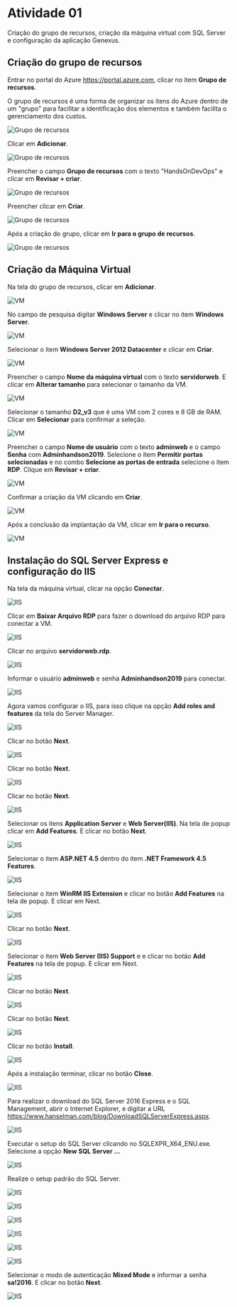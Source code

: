 # Atividade 01

Criação do grupo de recursos, criação da máquina virtual com SQL Server e configuração da aplicação Genexus.

## Criação do grupo de recursos

Entrar no portal do Azure https://portal.azure.com, clicar no item **Grupo de recursos**.

O grupo de recursos é uma forma de organizar os itens do Azure dentro de um "grupo" para facilitar a identificação dos elementos e também facilita o gerenciamento dos custos.

![Grupo de recursos](../imagens/gruporecursos.png)

Clicar em **Adicionar**.

![Grupo de recursos](../imagens/gruporecursos2.png)

Preencher o campo **Grupo de recursos** com o texto "HandsOnDevOps" e clicar em **Revisar + criar**.

![Grupo de recursos](../imagens/gruporecursos3.png)

Preencher clicar em **Criar**.

![Grupo de recursos](../imagens/gruporecursos4.png)

Após a criação do grupo, clicar em **Ir para o grupo de recursos**.

![Grupo de recursos](../imagens/gruporecursos5.png)

## Criação da Máquina Virtual

Na tela do grupo de recursos, clicar em **Adicionar**.

![VM](../imagens/vm1.png)

No campo de pesquisa digitar **Windows Server** e clicar no item **Windows Server**.

![VM](../imagens/vm2.png)

Selecionar o item **Windows Server 2012 Datacenter** e clicar em **Criar**.

![VM](../imagens/vm3.png)

Preencher o campo **Nome da máquina virtual** com o texto **servidorweb**. E clicar em **Alterar tamanho** para selecionar o tamanho da VM.

![VM](../imagens/vm4.png)

Selecionar o tamanho **D2_v3** que é uma VM com 2 cores e 8 GB de RAM. Clicar em **Selecionar** para confirmar a seleção.

![VM](../imagens/vm5.png)

Preencher o campo **Nome de usuário** com o texto **adminweb** e o campo **Senha** com **Adminhandson2019**. 
Selecione o item **Permitir portas selecionadas** e no combo **Selecione as portas de entrada** selecione o item **RDP**. 
Clique em **Revisar + criar**.

![VM](../imagens/vm6.png)

Confirmar a criação da VM clicando em **Criar**.

![VM](../imagens/vm7.png)

Após a conclusão da implantação da VM, clicar em **Ir para o recurso**.

![VM](../imagens/vm8.png)

## Instalação do SQL Server Express e configuração do IIS

Na tela da máquina virtual, clicar na opção **Conectar**.

![IIS](../imagens/sqliis1.png)

Clicar em **Baixar Arquivo RDP** para fazer o download do arquivo RDP para conectar a VM.

![IIS](../imagens/sqliis2.png)

Clicar no arquivo **servidorweb.rdp**.

![IIS](../imagens/sqliis3.png)

Informar o usuário **adminweb** e senha **Adminhandson2019** para conectar.

![IIS](../imagens/sqliis4.png)

Agora vamos configurar o IIS, para isso clique na opção **Add roles and features** da tela do Server Manager.

![IIS](../imagens/sqliis5.png)

Clicar no botão **Next**.

![IIS](../imagens/sqliis6.png)

Clicar no botão **Next**.

![IIS](../imagens/sqliis7.png)

Clicar no botão **Next**.

![IIS](../imagens/sqliis8.png)

Selecionar os itens **Application Server** e **Web Server(IIS)**. Na tela de popup clicar em **Add Features**. E clicar no botão **Next**.

![IIS](../imagens/sqliis9.png)

Selecionar o item **ASP.NET 4.5** dentro do item **.NET Framework 4.5 Features**.

![IIS](../imagens/sqliis10.png)

Selecionar o item **WinRM IIS Extension** e clicar no botão **Add Features** na tela de popup. E clicar em Next.

![IIS](../imagens/sqliis11.png)

Clicar no botão **Next**.

![IIS](../imagens/sqliis12.png)

Selecionar o item **Web Server (IIS) Support** e e clicar no botão **Add Features** na tela de popup. E clicar em Next.

![IIS](../imagens/sqliis13.png)

Clicar no botão **Next**.

![IIS](../imagens/sqliis14.png)

Clicar no botão **Next**.

![IIS](../imagens/sqliis15.png)

Clicar no botão **Install**.

![IIS](../imagens/sqliis16.png)

Após a instalação terminar, clicar no botão **Close**.

![IIS](../imagens/sqliis17.png)

Para realizar o download do SQL Server 2016 Express e o  SQL Management, abrir o Internet Explorer, e digitar a URL https://www.hanselman.com/blog/DownloadSQLServerExpress.aspx.

![IIS](../imagens/sqliis18.png)

Executar o setup do SQL Server clicando no SQLEXPR_X64_ENU.exe. Selecione a opção **New SQL Server ...** 

![IIS](../imagens/sqliis19.png)

Realize o setup padrão do SQL Server. 

![IIS](../imagens/sqliis20.png)

![IIS](../imagens/sqliis21.png)

![IIS](../imagens/sqliis22.png)

![IIS](../imagens/sqliis23.png)

![IIS](../imagens/sqliis24.png)

![IIS](../imagens/sqliis25.png)

Selecionar o modo de autenticação **Mixed Mode** e informar a senha **sa!2016**. E clicar no botão **Next**.

![IIS](../imagens/sqliis26.png)